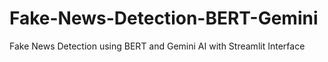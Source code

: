 # Fake-News-Detection-BERT-Gemini
Fake News Detection using BERT and Gemini AI with Streamlit Interface
